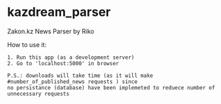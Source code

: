 # kazdream_parser

Zakon.kz News Parser by Riko

How to use it:
    
    1. Run this app (as a development server)
    2. Go to 'localhost:5000' in browser

    P.S.: downloads will take time (as it will make #number_of_published_news requests ) since 
    no persistance (database) have been implemeted to reduece number of unnecessary requests